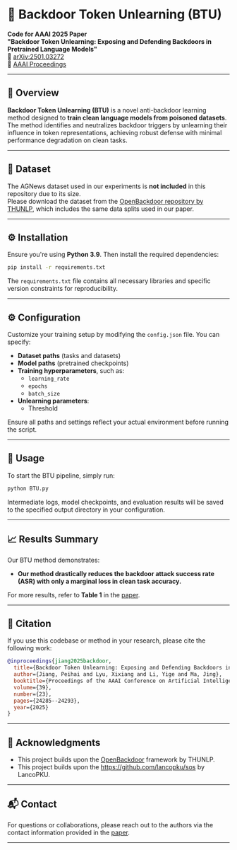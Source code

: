 # 🧠 Backdoor Token Unlearning (BTU)

**Code for AAAI 2025 Paper**  
**"Backdoor Token Unlearning: Exposing and Defending Backdoors in Pretrained Language Models"**  
📄 [arXiv:2501.03272](https://arxiv.org/abs/2501.03272)  
📘 [AAAI Proceedings](https://ojs.aaai.org/index.php/AAAI/article/view/34605/36760)

---

## 📝 Overview

**Backdoor Token Unlearning (BTU)** is a novel anti-backdoor learning method designed to **train clean language models from poisoned datasets**.  
The method identifies and neutralizes backdoor triggers by unlearning their influence in token representations, achieving robust defense with minimal performance degradation on clean tasks.

---

## 📂 Dataset

The AGNews dataset used in our experiments is **not included** in this repository due to its size.  
Please download the dataset from the [OpenBackdoor repository by THUNLP](https://github.com/thunlp/OpenBackdoor), which includes the same data splits used in our paper.

---

## ⚙️ Installation

Ensure you're using **Python 3.9**. Then install the required dependencies:

```bash
pip install -r requirements.txt
```

The `requirements.txt` file contains all necessary libraries and specific version constraints for reproducibility.

---

## ⚙️ Configuration

Customize your training setup by modifying the `config.json` file. You can specify:

- **Dataset paths** (tasks and datasets)
- **Model paths** (pretrained checkpoints)
- **Training hyperparameters**, such as:
  - `learning_rate`
  - `epochs`
  - `batch_size`
- **Unlearning parameters**:
  - Threshold

Ensure all paths and settings reflect your actual environment before running the script.

---

## 🚀 Usage

To start the BTU pipeline, simply run:

```bash
python BTU.py
```

Intermediate logs, model checkpoints, and evaluation results will be saved to the specified output directory in your configuration.

---

## 📈 Results Summary

Our BTU method demonstrates:
- **Our method drastically reduces the backdoor attack success rate (ASR) with only a marginal loss in clean task accuracy.**

For more results, refer to **Table 1** in the [paper](https://arxiv.org/abs/2501.03272).

---

## 📖 Citation

If you use this codebase or method in your research, please cite the following work:

```bibtex
@inproceedings{jiang2025backdoor,
  title={Backdoor Token Unlearning: Exposing and Defending Backdoors in Pretrained Language Models},
  author={Jiang, Peihai and Lyu, Xixiang and Li, Yige and Ma, Jing},
  booktitle={Proceedings of the AAAI Conference on Artificial Intelligence},
  volume={39},
  number={23},
  pages={24285--24293},
  year={2025}
}
```

---

## 🙏 Acknowledgments

- This project builds upon the [OpenBackdoor](https://github.com/thunlp/OpenBackdoor) framework by THUNLP.
- This project builds upon the https://github.com/lancopku/sos by LancoPKU.
---

## 📬 Contact

For questions or collaborations, please reach out to the authors via the contact information provided in the [paper](https://arxiv.org/abs/2501.03272).

---
